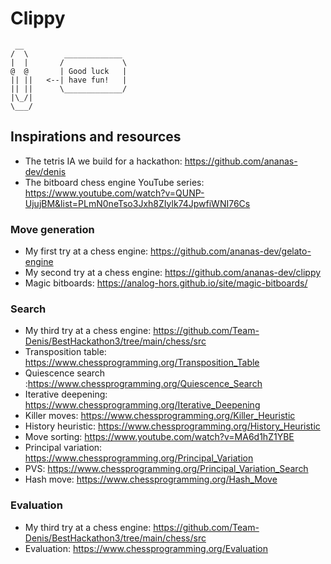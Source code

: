 # Clippy

```
 __                 
/  \        _____________
|  |       /             \
@  @       | Good luck   |
|| ||   <--| have fun!   |
|| ||      \_____________/
|\_/|     
\___/
```
## Inspirations and resources

- The tetris IA we build for a hackathon: https://github.com/ananas-dev/denis
- The bitboard chess engine YouTube series: https://www.youtube.com/watch?v=QUNP-UjujBM&list=PLmN0neTso3Jxh8ZIylk74JpwfiWNI76Cs

### Move generation

- My first try at a chess engine: https://github.com/ananas-dev/gelato-engine
- My second try at a chess engine: https://github.com/ananas-dev/clippy
- Magic bitboards: https://analog-hors.github.io/site/magic-bitboards/

### Search

- My third try at a chess engine: https://github.com/Team-Denis/BestHackathon3/tree/main/chess/src
- Transposition table: https://www.chessprogramming.org/Transposition_Table
- Quiescence search :https://www.chessprogramming.org/Quiescence_Search
- Iterative deepening: https://www.chessprogramming.org/Iterative_Deepening
- Killer moves: https://www.chessprogramming.org/Killer_Heuristic
- History heuristic: https://www.chessprogramming.org/History_Heuristic
- Move sorting: https://www.youtube.com/watch?v=MA6d1hZ1YBE
- Principal variation: https://www.chessprogramming.org/Principal_Variation
- PVS: https://www.chessprogramming.org/Principal_Variation_Search
- Hash move: https://www.chessprogramming.org/Hash_Move

### Evaluation

- My third try at a chess engine: https://github.com/Team-Denis/BestHackathon3/tree/main/chess/src
- Evaluation: https://www.chessprogramming.org/Evaluation
